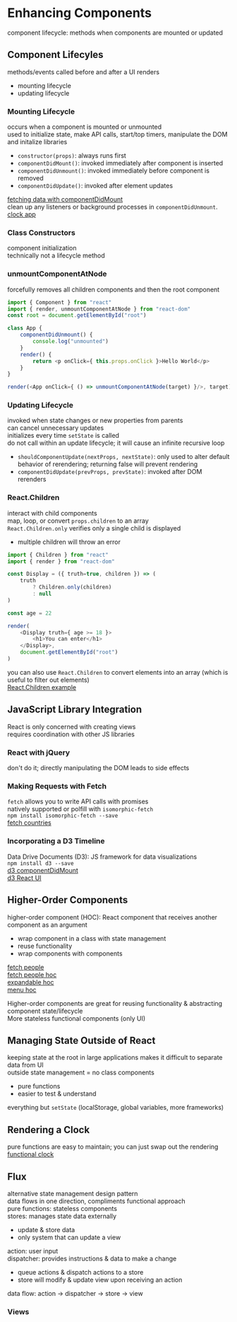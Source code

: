 # Enhancing Components
component lifecycle: methods when components are mounted or updated  

## Component Lifecyles
methods/events called before and after a UI renders  
* mounting lifecycle   
* updating lifecycle  

### Mounting Lifecycle
occurs when a component is mounted or unmounted  
used to initialize state, make API calls, start/top timers, manipulate the DOM and initalize libraries  
* `constructor(props)`: always runs first  
* `componentDidMount()`: invoked immediately after component is inserted
* `componentDidUnmount()`: invoked immediately before component is removed
* `componentDidUpdate()`: invoked after element updates

[fetching data with componentDidMount](https://codepen.io/nathan-pham/pen/QWGPNQp)  
clean up any listeners or background processes in `componentDidUnmount`.   
[clock app](https://codepen.io/nathan-pham/pen/xxReOdK)

### Class Constructors
component initialization  
technically not a lifecycle method  

### unmountComponentAtNode
forcefully removes all children components and then the root component  
```js
import { Component } from "react"
import { render, unmountComponentAtNode } from "react-dom"
const root = document.getElementById("root")

class App {
    componentDidUnmount() {
        console.log("unmounted")
    }
    render() {
        return <p onClick={ this.props.onClick }>Hello World</p>
    }
}

render(<App onClick={ () => unmountComponentAtNode(target) }/>, target)
```

### Updating Lifecycle
invoked when state changes or new properties from parents  
can cancel unnecessary updates  
initializes every time `setState` is called  
do not call within an update lifecycle; it will cause an infinite recursive loop  
* `shouldComponentUpdate(nextProps, nextState)`: only used to alter default behavior of rerendering; returning false will prevent rendering
* `componentDidUpdate(prevProps, prevState)`: invoked after DOM rerenders

### React.Children
interact with child components  
map, loop, or convert `props.children` to an array  
`React.Children.only` verifies only a single child is displayed  
* multiple children will throw an error  

```js
import { Children } from "react"
import { render } from "react-dom"

const Display = ({ truth=true, children }) => (
    truth
        ? Children.only(children)
        : null
)

const age = 22

render(
    <Display truth={ age >= 18 }>
        <h1>You can enter</h1>
    </Display>,
    document.getElementById("root")
)
```
you can also use `React.Children` to convert elements into an array (which is useful to filter out elements)  
[React.Children example](https://codepen.io/nathan-pham/pen/NWbmdbX)


## JavaScript Library Integration
React is only concerned with creating views  
requires coordination with other JS libraries  

### React with jQuery
don't do it; directly manipulating the DOM leads to side effects

### Making Requests with Fetch
`fetch` allows you to write API calls with promises  
natively supported or polfill with `isomorphic-fetch`  
`npm install isomorphic-fetch --save`  
[fetch countries](https://codepen.io/nathan-pham/pen/NWbmdbX)

### Incorporating a D3 Timeline
Data Drive Documents (D3): JS framework for data visualizations  
`npm install d3 --save`  
[d3 componentDidMount](https://codepen.io/nathan-pham/pen/BaQerzQ)   
[d3 React UI](https://codepen.io/nathan-pham/pen/eYBaMKb)

## Higher-Order Components
higher-order component (HOC): React component that receives another component as an argument  
* wrap component in a class with state management
* reuse functionality  
* wrap components with components  

[fetch people](https://codepen.io/nathan-pham/pen/vYyoGKd)  
[fetch people hoc](https://codepen.io/nathan-pham/pen/PobMNzd)  
[expandable hoc](https://codepen.io/nathan-pham/pen/zYogqWZ)  
[menu hoc](https://codepen.io/nathan-pham/pen/bGBXpKX)

Higher-order components are great for reusing functionality & abstracting component state/lifecycle  
More stateless functional components (only UI)

## Managing State Outside of React
keeping state at the root in large applications makes it difficult to separate data from UI  
outside state management = no class components  
* pure functions
* easier to test & understand 

everything but `setState` (localStorage, global variables, more frameworks)

## Rendering a Clock
pure functions are easy to maintain; you can just swap out the rendering  
[functional clock](https://codepen.io/nathan-pham/pen/gOLVrBE)  

## Flux
alternative state management design pattern  
data flows in one direction, compliments functional approach  
pure functions: stateless components  
stores: manages state data externally  
* update & store data  
* only system that can update a view 

action: user input  
dispatcher: provides instructions & data to make a change  
* queue actions & dispatch actions to a store  
* store will modify & update view upon receiving an action  

data flow: action -> dispatcher -> store -> view

### Views